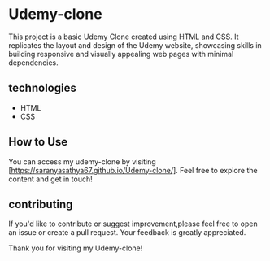 # Udemy-clone

This project is a basic Udemy Clone created using HTML and CSS. It replicates the layout and design of the Udemy website, showcasing skills in building responsive and visually appealing web pages with minimal dependencies.

## technologies

- HTML
- CSS

## How to Use

You can access my udemy-clone by visiting [https://saranyasathya67.github.io/Udemy-clone/]. Feel free to explore the content and get in touch!

## contributing

If you'd like to contribute or suggest improvement,please feel free to open an issue or create a pull request. Your feedback is greatly appreciated.

Thank you for visiting my Udemy-clone!





